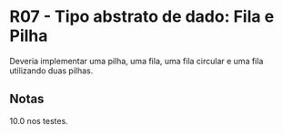 # R07 - Tipo abstrato de dado: Fila e Pilha

Deveria implementar uma pilha, uma fila, uma fila circular e uma fila utilizando duas pilhas.

## Notas
10.0 nos testes.
